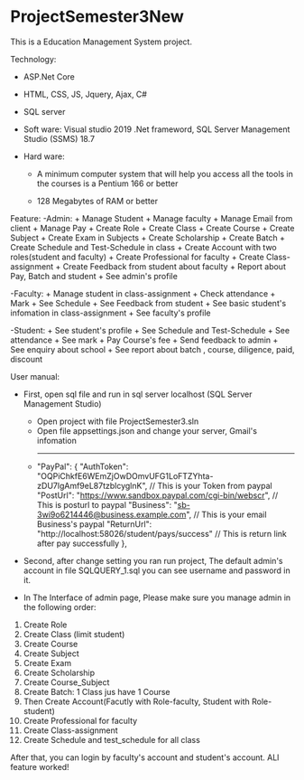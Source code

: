 # ProjectSemester3New

This is a Education Management System project.

Technology:
  - ASP.Net Core
  - HTML, CSS, JS, Jquery, Ajax, C#
  - SQL server
  
  - Soft ware: Visual studio 2019 .Net frameword,  SQL Server Management Studio (SSMS) 18.7
  - Hard ware: 
     + A minimum computer system that will help you access all the tools in the
                courses is a Pentium 166 or better  

     + 128 Megabytes of RAM or better   
   


  
Feature: 
  -Admin:
    + Manage Student
    + Manage faculty
    + Manage Email from client
    + Manage Pay 
    + Create Role
    + Create Class
    + Create Course
    + Create Subject
    + Create Exam in Subjects
    + Create Scholarship
    + Create Batch 
    + Create Schedule and Test-Schedule in class
    + Create Account with two roles(student and faculty)
    + Create Professional for faculty
    + Create Class-assignment 
    + Create Feedback from student about faculty
    + Report about Pay, Batch and student
    + See admin's profile
    
-Faculty: 
    + Manage student in class-assignment
    + Check attendance
    + Mark
    + See Schedule
    + See Feedback from student
    + See basic student's infomation in class-assignment
    + See faculty's profile

-Student: 
    + See student's profile
    + See Schedule and Test-Schedule
    + See attendance
    + See mark
    + Pay Course's fee
    + Send feedback to admin
    + See enquiry about school
    + See report about batch , course, diligence, paid, discount
    
    
User manual:

  - First, open sql file and run in sql server localhost (SQL Server Management Studio)
    + Open project with file ProjectSemester3.sln
    + Open file appsettings.json and change your server, Gmail's infomation
    + -----
      "PayPal": {
    "AuthToken": "OQPiChkfE6WEmZjOwDOmvUFG1LoFTZYhta-zDU7lgAmf9eL87tzblcyglnK", // This is your Token from paypal
    "PostUrl": "https://www.sandbox.paypal.com/cgi-bin/webscr",  // This is posturl to paypal
    "Business": "sb-3wi9o6214446@business.example.com",   // This is your email Business's paypal
    "ReturnUrl": "http://localhost:58026/student/pays/success" // This is return link after pay successfully
  },
    
  - Second, after change setting you ran run project, The default admin's account in file SQLQUERY_1.sql you can see username and password in it.
  - In The Interface of admin page, Please make sure you manage admin in the following order:
   1. Create Role
   2. Create Class (limit student)
   3. Create Course
   4. Create Subject
   5. Create Exam
   6. Create Scholarship
   7. Create Course_Subject
   8. Create Batch: 1 Class jus have 1 Course
   9. Then Create Account(Facutly with Role-faculty, Student with Role-student)
   10. Create Professional for faculty
   11. Create Class-assignment 
   12. Create Schedule and test_schedule for all class

    
After that, you can login by faculty's account and student's account. ALl feature worked!
    
    
    
    
    
    
    
    
